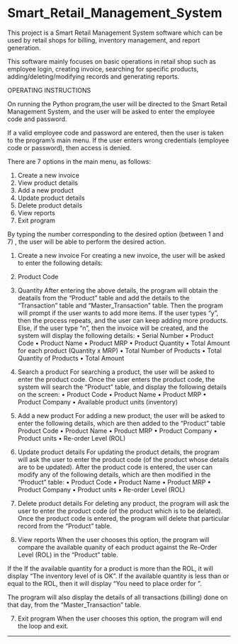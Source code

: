 # Smart_Retail_Management_System
This project is a Smart Retail Management System software which can be used by retail shops for billing, inventory management, and report generation.

This software mainly focuses on basic operations in retail
shop such as employee login, creating invoice, searching
for specific products, adding/deleting/modifying records
and generating reports.




OPERATING INSTRUCTIONS

On running the Python program,the user will be directed to the Smart Retail Management System, and the user will be asked to enter the employee code and password.

If a valid employee code and password are entered, then the user is taken to the program’s main menu. If the user enters wrong credentials (employee code or password), then access is denied.


There are 7 options in the main menu, as follows:
1.	Create a new invoice
2.	View product details
3.	Add a new product
4.	Update product details
5.	Delete product details
6.	View reports
7.	Exit program

By typing the number corresponding to the desired option (between 1 and 7) , the user will be able to perform the desired action. 


1. Create a new invoice
For creating a new invoice, the user will be asked to enter the following details:
  1.	Product Code
  2.	Quantity
After entering the above details, the program will obtain the deatails from the “Product” table and add the details to the “Transaction” table and “Master_Transaction” table. 
Then the program will prompt if the user wants to add  more items. If the user types “y”, then the process repeats, and the user can keep adding more products. Else, if the user type “n”, then the invoice will be created, and the system will display the following details:
•	Serial Number
•	Product Code
•	Product Name
•	Product MRP
•	Product Quantity
•	Total Amount for each product (Quantity x MRP)
•	Total Number of Products
•	Total Quantity of Products
•	Total Amount

2. Search a product
For searching a product, the user will be asked to enter the product code. Once the user enters the product code, the system will search the “Product” table, and display the following details on the screen:
•	Product Code
•	Product Name
•	Product MRP
•	Product Company
•	Available product units (inventory)

3. Add a new product
For adding a new product, the user will be asked to enter the following details, which are then added to the “Product” table
Product Code
•	Product Name
•	Product MRP
•	Product Company
•	Product units
•	Re-order Level (ROL)

4. Update product details
For updating the product details, the program will ask the user to enter the product code (of the product whose details are to be updated). After the product code is entered, the user can modify any of the following details, which are then modified in the “Product” table:
•	Product Code
•	Product Name
•	Product MRP
•	Product Company
•	Product units
•	Re-order Level (ROL)

5. Delete product details
For deleting any product, the program will ask the user to enter the product code (of the product which is to be delated). Once the product code is entered, the program will delete that particular record from the “Product” table.

6. View reports
When the user chooses this option, the program will compare the available quanity of each product against the Re-Order Level (ROL) in the “Product” table. 

If the If the available quantity for a product is more than the ROL, it will display “The inventory level of <Product Name> is OK”.  If the available quantity is less than or equal to the ROL, then it will display “You need to place order for <Product Name>”.

The program will also display the details of all transactions (billing) done on that day, from the “Master_Transaction” table.


7. Exit program
When the user chooses this option, the program will end the loop and exit.

--------------------------------------------------------------------------------------------------------------------------------------------------------------------
